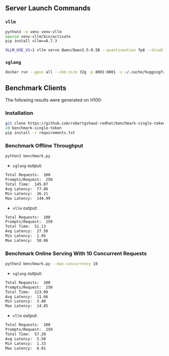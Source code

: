 ## Server Launch Commands

### `vllm`

```bash
python3 -m venv venv-vllm
source venv-vllm/bin/activate
pip install vllm==0.7.3

VLLM_USE_V1=1 vllm serve Qwen/Qwen2.5-0.5B --quantizeation fp8 --disable-log-requests
```

### `sglang`

```bash
docker run --gpus all --shm-size 32g -p 8001:8001 -v ~/.cache/huggingface:/root/.cache/huggingface --env "HF_TOKEN=$HF_TOKEN" --ipc=host lmsysorg/sglang:latest python3 -m sglang.launch_server --model-path Qwen/Qwen2.5-0.5B --tp-size 1 --dp-size 1 --disable-cuda-graph --quantization fp8 --enable-torch-compile --sampling-backend flashinfer --attention-backend flashinfer --port 8001
```

## Benchmark Clients

The following results were generated on H100:

### Installation

```bash
git clone https://github.com/robertgshaw2-redhat/benchmark-single-token.git
cd benchmark-single-token
pip install -r requirements.txt
```

### Benchmark Offline Throughput

```bash
python3 benchmark.py
```

- `sglang` output:

```bash
Total Requests:  100
Prompts/Request:  250
Total Time:  145.07
Avg Latency:  77.86
Min Latency:  36.21
Max Latency:  144.99
```

- `vllm` output:

```bash
Total Requests:  100
Prompts/Request:  250
Total Time:  51.13
Avg Latency:  27.50
Min Latency:  1.95
Max Latency:  50.86
```

### Benchmark Online Serving With 10 Concurrent Requests

```bash
python3 benchmark.py --max-concurrency 10
```

- `sglang` output:

```bash
Total Requests:  100
Prompts/Request:  250
Total Time:  123.09
Avg Latency:  11.66
Min Latency:  3.48
Max Latency:  14.85
```

- `vllm` output:

```bash
Total Requests:  100
Prompts/Request:  250
Total Time:  57.20
Avg Latency:  5.50
Min Latency:  1.33
Max Latency:  8.01
```
